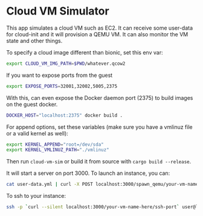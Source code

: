 # Cloud VM Simulator

This app simulates a cloud VM such as EC2. It can receive some user-data for cloud-init and it will provision a 
QEMU VM. It can also monitor the VM state and other things. 

To specify a cloud image different than bionic, set this env var: 

```sh
export CLOUD_VM_IMG_PATH=$PWD/whatever.qcow2
```

If you want to expose ports from the guest

``` sh
export EXPOSE_PORTS=32001,32002,5005,2375
```

With this, can even expose the Docker daemon port (2375) to build images on the guest docker.

``` sh
DOCKER_HOST="localhost:2375" docker build . 
```

For append options, set these variables (make sure you have a vmlinuz file or a valid kernel as well):

```sh
export KERNEL_APPEND="root=/dev/sda"
export KERNEL_VMLINUZ_PATH="./vmlinuz"
```

Then run `cloud-vm-sim` or build it from source with `cargo build --release`.

It will start a server on port 3000. To launch an instance, you can:

``` sh
cat user-data.yml | curl -X POST localhost:3000/spawn_qemu/your-vm-name-here --data-binary @-
```

To ssh to your instance:

``` sh
ssh -p `curl --silent localhost:3000/your-vm-name-here/ssh-port` user@localhost
```

